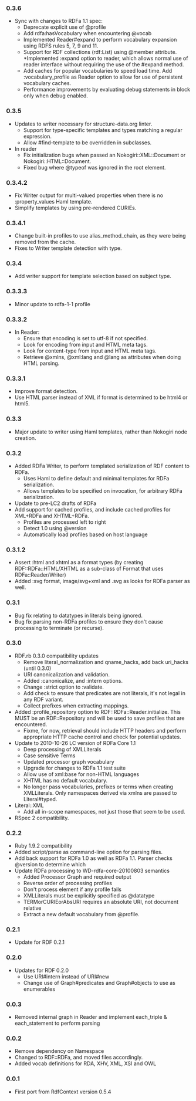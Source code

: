 ### 0.3.6
* Sync with changes to RDFa 1.1 spec:
  * Deprecate explicit use of @profile
  * Add rdfa:hasVocabulary when encountering @vocab
  * Implemented Reader#expand to perform vocabulary expansion using RDFS rules 5, 7, 9 and 11.
  * Support for RDF collections (rdf:List) using @member attribute.
  *Implemented :expand option to reader, which allows normal use of reader interface without requiring the use of the #expand method.
  * Add caches for popular vocabularies to speed load time.
  Add :vocabulary_profile as Reader option to allow for use of persistent vocabulary caches.
  * Performance improvements by evaluating debug statements in block only when debug enabled.
  
### 0.3.5
* Updates to writer necessary for structure-data.org linter.
  * Support for type-specific templates and types matching a regular expression.
  * Allow #find-template to be overridden in subclasses.
* In reader
  * Fix initialization bugs when passed an Nokogiri::XML::Document or Nokogiri::HTML::Document.
  * Fixed bug where @typeof was ignored in the root element.

### 0.3.4.2
* Fix Writer output for multi-valued properties when there is no :property\_values Haml template.
* Simplify templates by using pre-rendered CURIEs.

### 0.3.4.1
* Change built-in profiles to use alias\_method\_chain, as they were being removed from the cache.
* Fixes to Writer template detection with type.

### 0.3.4
* Add writer support for template selection based on subject type.

### 0.3.3.3
* Minor update to rdfa-1-1 profile

### 0.3.3.2
* In Reader:
  * Ensure that encoding is set to utf-8 if not specified.
  * Look for encoding from input and HTML meta tags.
  * Look for content-type from input and HTML meta tags.
  * Retrieve @xmlns, @xml:lang and @lang as attributes when doing HTML parsing.

### 0.3.3.1
* Improve format detection.
* Use HTML parser instead of XML if format is determined to be html4 or html5.

### 0.3.3
* Major update to writer using Haml templates, rather than Nokogiri node creation.

### 0.3.2
* Added RDFa Writer, to perform templated serialization of RDF content to RDFa.
  * Uses Haml to define default and minimal templates for RDFa serialization.
  * Allows templates to be specified on invocation, for arbitrary RDFa serialization.
* Update to pre-LC2 drafts of RDFa
* Add support for cached profiles, and include cached profiles for XML+RDFa and XHTML+RDFa.
  * Profiles are processed left to right
  * Detect 1.0 using @version
  * Automatically load profiles based on host language

### 0.3.1.2
* Assert :html and xhtml as a format types (by creating RDF::RDFa::HTML/XHTML as a sub-class of Format that uses RDFa::Reader/Writer)
* Added :svg format, image/svg+xml and .svg as looks for RDFa parser as well.

### 0.3.1
* Bug fix relating to datatypes in literals being ignored.
* Bug fix parsing non-RDFa profiles to ensure they don't cause processing to terminate (or recurse).

### 0.3.0
* RDF.rb 0.3.0 compatibility updates
  * Remove literal_normalization and qname_hacks, add back uri_hacks (until 0.3.0)
  * URI canonicalization and validation.
  * Added :canonicalize, and :intern options.
  * Change :strict option to :validate.
  * Add check to ensure that predicates are not literals, it's not legal in any RDF variant.
  * Collect prefixes when extracting mappings.
* Added :profile_repository option to RDF::RDFa::Reader.initialize. This MUST be an RDF::Repository and will be used to save profiles that are encountered.
  * Fixme, for now, retrieval should include HTTP headers and perform appropriate HTTP cache control and check for potential updates.
* Update to 2010-10-26 LC version of RDFa Core 1.1
  * Deep processing of XMLLiterals
  * Case sensitive Terms
  * Updated processor graph vocabulary
  * Upgrade for changes to RDFa 1.1 test suite
  * Allow use of xml:base for non-HTML languages
  * XHTML has no default vocabulary.
  * No longer pass vocabularies, prefixes or terms when creating XMLLiterals. Only namespaces derived via xmlns are passed to Literal#typed.
* Literal::XML
  * Add all in-scope namespaces, not just those that seem to be used.
* RSpec 2 compatibility.

### 0.2.2
* Ruby 1.9.2 compatibility
* Added script/parse as command-line option for parsing files.
* Add back support for RDFa 1.0 as well as RDFa 1.1. Parser checks @version to determine which
* Update RDFa processing to WD-rdfa-core-20100803 semantics
  * Added Processor Graph and required output
  * Reverse order of processing profiles
  * Don't process element if any profile fails
  * XMLLiterals must be explicitly specified as @datatype
  * TERMorCURIEorAbsURI requires an absolute URI, not document relative
  * Extract a new default vocabulary from @profile.

### 0.2.1
* Update for RDF 0.2.1

### 0.2.0
* Updates for RDF 0.2.0
  * Use URI#intern instead of URI#new
  * Change use of Graph#predicates and Graph#objects to use as enumerables

### 0.0.3
* Removed internal graph in Reader and implement each_triple & each_statement to perform parsing

### 0.0.2
* Remove dependency on Namespace
* Changed to RDF::RDFa, and moved files accordingly.
* Added vocab definitions for RDA, XHV, XML, XSI and OWL

### 0.0.1
* First port from RdfContext version 0.5.4
